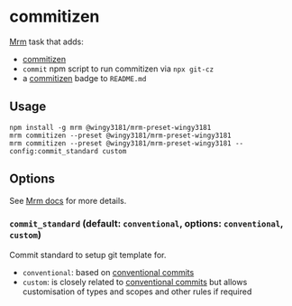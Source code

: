# commitizen

[Mrm](https://github.com/sapegin/mrm) task that adds:
- [commitizen][commitizen]
- `commit` npm script to run commitizen via `npx git-cz` 
- a [commitizen][commitizen] badge to `README.md`

[commitizen]: http://commitizen.github.io/cz-cli/

## Usage

```
npm install -g mrm @wingy3181/mrm-preset-wingy3181
mrm commitizen --preset @wingy3181/mrm-preset-wingy3181
mrm commitizen --preset @wingy3181/mrm-preset-wingy3181 --config:commit_standard custom
```

## Options

See [Mrm docs](https://github.com/sapegin/mrm#usage) for more details.

### `commit_standard` (default: `conventional`, options: `conventional`, `custom`)

Commit standard to setup git template for.
- `conventional`: based on [conventional commits][cc]
- `custom`: is closely related to [conventional commits][cc] but allows customisation of types and scopes and other rules if required

[cc]: https://www.conventionalcommits.org/
